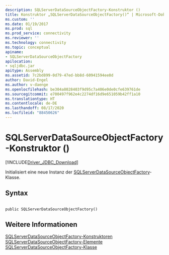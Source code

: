 ```yaml
---
description: SQLServerDataSourceObjectFactory-Konstruktor ()
title: Konstruktor „SQLServerDataSourceObjectFactory()“ | Microsoft-Dokumentation
ms.custom: ''
ms.date: 01/19/2017
ms.prod: sql
ms.prod_service: connectivity
ms.reviewer: ''
ms.technology: connectivity
ms.topic: conceptual
apiname:
- SQLServerDataSourceObjectFactory
apilocation:
- sqljdbc.jar
apitype: Assembly
ms.assetid: 7c2bd899-0d79-47ed-bb8d-60941594ee0d
author: David-Engel
ms.author: v-daenge
ms.openlocfilehash: be304a8028403f9d95c7a406e0de0cfe639761de
ms.sourcegitcommit: e700497f962e4c2274df16d9e651059b42ff1a10
ms.translationtype: HT
ms.contentlocale: de-DE
ms.lasthandoff: 08/17/2020
ms.locfileid: "88450626"
---
```

# <a name="sqlserverdatasourceobjectfactory-constructor-"></a>SQLServerDataSourceObjectFactory-Konstruktor ()
[!INCLUDE[Driver_JDBC_Download](../../../includes/driver_jdbc_download.md)]

  Initialisiert eine neue Instanz der [SQLServerDataSourceObjectFactory](../../../connect/jdbc/reference/sqlserverdatasourceobjectfactory-class.md)-Klasse.  
  
## <a name="syntax"></a>Syntax  
  
```  
  
public SQLServerDataSourceObjectFactory()  
```  
  
## <a name="see-also"></a>Weitere Informationen  
 [SQLServerDataSourceObjectFactory-Konstruktoren](../../../connect/jdbc/reference/sqlserverdatasourceobjectfactory-constructors.md)   
 [SQLServerDataSourceObjectFactory-Elemente](../../../connect/jdbc/reference/sqlserverdatasourceobjectfactory-members.md)   
 [SQLServerDataSourceObjectFactory-Klasse](../../../connect/jdbc/reference/sqlserverdatasourceobjectfactory-class.md)  
  
  
